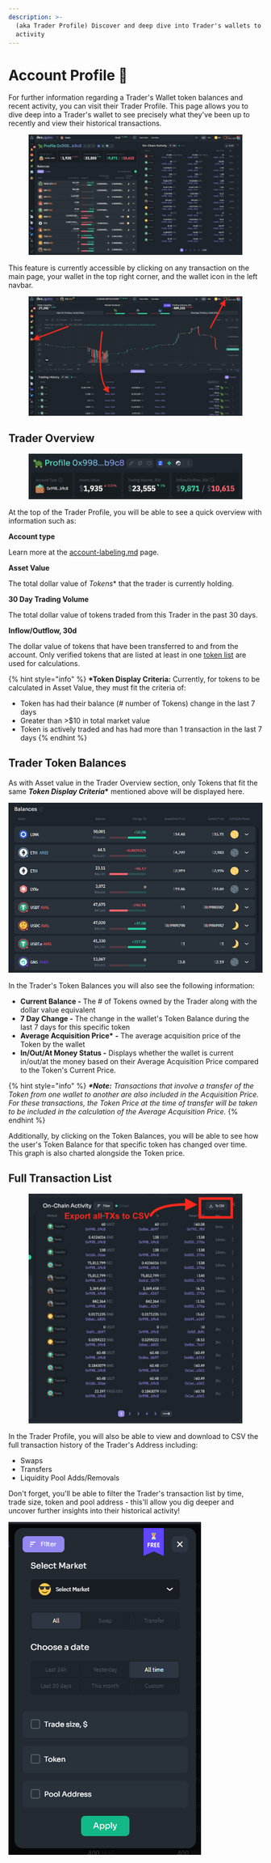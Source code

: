 ```yaml
---
description: >-
  (aka Trader Profile) Discover and deep dive into Trader's wallets to see their
  activity
---
```


# Account Profile 🐋

For further information regarding a Trader's Wallet token balances and recent activity, you can visit their Trader Profile. This page allows you to dive deep into a Trader's wallet to see precisely what they've been up to recently and view their historical transactions.

<figure><img src="../../.gitbook/assets/Screen Shot 2023-03-23 at 1.00.25 PM.png" alt=""><figcaption></figcaption></figure>

This feature is currently accessible by clicking on any transaction on the main page, your wallet in the top right corner, and the wallet icon in the left navbar.&#x20;

<figure><img src="../../.gitbook/assets/Screen Shot 2023-03-23 at 12.51.26 PM (1).png" alt=""><figcaption></figcaption></figure>

## Trader Overview&#x20;

<figure><img src="../../.gitbook/assets/Screen Shot 2023-03-23 at 1.03.41 PM.png" alt=""><figcaption></figcaption></figure>

At the top of the Trader Profile, you will be able to see a quick overview with information such as:

**Account type**

Learn more at the [account-labeling.md](account-labeling.md "mention") page.&#x20;

**Asset Value**

The total dollar value of _Tokens_\* that the trader is currently holding.&#x20;

**30 Day Trading Volume**

The total dollar value of tokens traded from this Trader in the past 30 days.&#x20;

**Inflow/Outflow, 30d**

The dollar value of tokens that have been transferred to and from the account. Only verified tokens that are listed at least in one [token list](https://docs.dex.guru/data/off-chain-data-usage#usage-of-token-lists) are used for calculations.&#x20;

{% hint style="info" %}
**\*Token Display Criteria:** Currently, for tokens to be calculated in Asset Value, they must fit the criteria of:

* Token has had their balance (# number of Tokens) change in the last 7 days&#x20;
* Greater than >$10 in total market value
* Token is actively traded and has had more than 1 transaction in the last 7 days
{% endhint %}

## Trader Token Balances

As with Asset value in the Trader Overview section, only Tokens that fit the same _**Token Display Criteria**_**\*** mentioned above will be displayed here.

![Trader Token Balances that fit Token Display Criteria\*](<../../.gitbook/assets/image (30).png>)

In the Trader's Token Balances you will also see the following information:

* **Current Balance -** The # of Tokens owned by the Trader along with the dollar value equivalent
* **7 Day Change -** The change in the wallet's Token Balance during the last 7 days for this specific token
* **Average Acquisition Price\*** **-** The average acquisition price of the Token by the wallet
* **In/Out/At Money Status -** Displays whether the wallet is current in/out/at the money based on their Average Acquisition Price compared to the Token's Current Price.

{% hint style="info" %}
_**\*Note:** Transactions that involve a transfer of the Token from one wallet to another are also included in the Acquisition Price. For these transactions, the Token Price at the time of transfer will be taken to be included in the calculation of the Average Acquisition Price._
{% endhint %}

Additionally, by clicking on the Token Balances, you will be able to see how the user's Token Balance for that specific token has changed over time. This graph is also charted alongside the Token price.

## **Full Transaction List**

<figure><img src="../../.gitbook/assets/Screen Shot 2023-03-23 at 12.57.53 PM.png" alt=""><figcaption></figcaption></figure>

In the Trader Profile, you will also be able to view and download to CSV the full transaction history of the Trader's Address including:

* Swaps
* Transfers
* Liquidity Pool Adds/Removals

Don't forget, you'll be able to filter the Trader's transaction list by time, trade size, token and pool address - this'll allow you dig deeper and uncover further insights into their historical activity!

![Filters available for Trader's Transaction List](<../../.gitbook/assets/image (28).png>)
